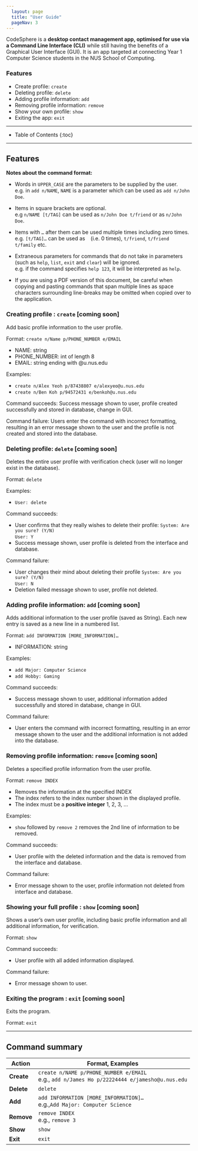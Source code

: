 ```yaml
---
  layout: page
  title: "User Guide"
  pageNav: 3
---
```


CodeSphere is a **desktop contact management app, optimised for use via a Command Line Interface (CLI)** while still having the benefits of a Graphical User Interface (GUI). It is an app targeted at connecting Year 1 Computer Science students in the NUS School of Computing.

### Features
* Create profile: `create`
* Deleting profile: `delete`
* Adding profile information: `add`
* Removing profile information: `remove`
* Show your own profile: `show`
* Exiting the app: `exit`


--------------------------------------------------------------------------------------------------------------------

* Table of Contents
  {:toc}

--------------------------------------------------------------------------------------------------------------------

## Features

<box type="info" seamless>

**Notes about the command format:**<br>

* Words in `UPPER_CASE` are the parameters to be supplied by the user.<br>
  e.g. in `add n/NAME`, `NAME` is a parameter which can be used as `add n/John Doe`.

* Items in square brackets are optional.<br>
  e.g `n/NAME [t/TAG]` can be used as `n/John Doe t/friend` or as `n/John Doe`.

* Items with `…` after them can be used multiple times including zero times.<br>
  e.g. `[t/TAG]…` can be used as ` ` (i.e. 0 times), `t/friend`, `t/friend t/family` etc.

* Extraneous parameters for commands that do not take in parameters (such as `help`, `list`, `exit` and `clear`) will be ignored.<br>
  e.g. if the command specifies `help 123`, it will be interpreted as `help`.

* If you are using a PDF version of this document, be careful when copying and pasting commands that span multiple lines as space characters surrounding line-breaks may be omitted when copied over to the application.
</box>

### Creating profile : `create` [coming soon]

Add basic profile information to the user profile.

Format: `create n/Name p/PHONE_NUMBER e/EMAIL`
* NAME: string
* PHONE_NUMBER: int of length 8
* EMAIL: string ending with @u.nus.edu

Examples:
* `create n/Alex Yeoh p/87438807 e/alexyeo@u.nus.edu`
* `create n/Ben Koh p/94572431 e/benkoh@u.nus.edu`

Command succeeds: Success message shown to user, profile created successfully and stored in database, change in GUI.

Command failure: Users enter the command with incorrect formatting, resulting in an error message shown to the user and the profile is not created and stored into the database.


### Deleting profile: `delete` [coming soon]

Deletes the entire user profile with verification check (user will no longer exist in the database).

Format: `delete`

Examples:
* `User: delete`

Command succeeds:
* User confirms that they really wishes to delete their profile:
  `System: Are you sure? (Y/N)` </br>
  `User: Y`
* Success message shown, user profile is deleted from the interface and database.

Command failure:
* User changes their mind about deleting their profile
  `System: Are you sure? (Y/N)` </br>
  `User: N`
* Deletion failed message shown to user, profile not deleted.

### Adding profile information: `add` [coming soon]

Adds additional information to the user profile (saved as String). Each new entry is saved as a new line in a numbered list.

Format: `add INFORMATION [MORE_INFORMATION]…`
* INFORMATION: string

Examples:
* `add Major: Computer Science`
* `add Hobby: Gaming`

Command succeeds:
* Success message shown to user, additional information added successfully and stored in database, change in GUI.

Command failure:
* User enters the command with incorrect formatting, resulting in an error message shown to the user and the additional information is not added into the database.

### Removing profile information: `remove` [coming soon]

Deletes a specified profile information from the user profile.

Format: `remove INDEX`
* Removes the information at the specified INDEX
* The index refers to the index number shown in the displayed profile.
* The index must be a **positive integer** 1, 2, 3, …

Examples:
* `show` followed by `remove 2` removes the 2nd line of information to be removed.

Command succeeds:
* User profile with the deleted information and the data is removed from the interface and database.

Command failure:
* Error message shown to the user, profile information not deleted from interface and database.

### Showing your full profile : `show` [coming soon]

Shows a user’s own user profile, including basic profile information and all additional information, for verification.

Format: `show`

Command succeeds:
*  User profile with all added information displayed.

Command failure:
* Error message shown to user.

### Exiting the program : `exit` [coming soon]

Exits the program.

Format: `exit`

--------------------------------------------------------------------------------------------------------------------
## Command summary

Action | Format, Examples
--------|------------------
**Create** | `create n/NAME p/PHONE_NUMBER e/EMAIL ` <br> e.g., `add n/James Ho p/22224444 e/jamesho@u.nus.edu`
**Delete** | `delete`
**Add** | `add INFORMATION [MORE_INFORMATION]…`<br> e.g.,`Add Major: Computer Science`
**Remove** | `remove INDEX`<br> e.g., `remove 3`
**Show** | `show`
**Exit** | `exit`
